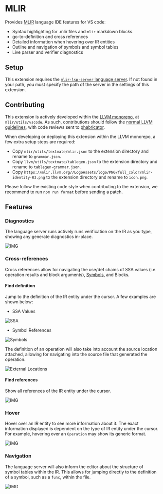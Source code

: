 # MLIR

Provides [MLIR](https://mlir.llvm.org/) language IDE features for VS code:

*   Syntax highlighting for .mlir files and `mlir` markdown blocks
*   go-to-definition and cross references
*   Detailed information when hovering over IR entities
*   Outline and navigation of symbols and symbol tables
*   Live parser and verifier diagnostics

## Setup

This extension requires the
[`mlir-lsp-server` language server](https://mlir.llvm.org/docs/Tools/MLIRLSP/).
If not found in your path, you must specify the path of the server in the
settings of this extension.

## Contributing

This extension is actively developed within the
[LLVM monorepo](https://github.com/llvm/llvm-project/tree/main/mlir/utils/vscode),
at `mlir/utils/vscode`. As such, contributions should follow the
[normal LLVM guidelines](https://llvm.org/docs/Contributing.html), with code
reviews sent to
[phabricator](https://llvm.org/docs/Contributing.html#how-to-submit-a-patch).

When developing or deploying this extension within the LLVM monorepo, a few
extra setup steps are required:

*   Copy `mlir/utils/textmate/mlir.json` to the extension directory and rename
    to `grammar.json`.
*   Copy `llvm/utils/textmate/tablegen.json` to the extension directory and rename
    to `tablegen-grammar.json`.
*   Copy
    `https://mlir.llvm.org//LogoAssets/logo/PNG/full_color/mlir-identity-03.png`
    to the extension directory and rename to `icon.png`.

Please follow the existing code style when contributing to the extension, we
recommend to run `npm run format` before sending a patch.

## Features

### Diagnostics

The language server runs actively runs verification on the IR as you type,
showing any generate diagnostics in-place.

![IMG](https://mlir.llvm.org/mlir-lsp-server/diagnostics.png)

### Cross-references

Cross references allow for navigating the use/def chains of SSA values (i.e.
operation results and block arguments), [Symbols](../SymbolsAndSymbolTables.md),
and Blocks.

#### Find definition

Jump to the definition of the IR entity under the cursor. A few examples are
shown below:

*   SSA Values

![SSA](https://mlir.llvm.org/mlir-lsp-server/goto_def_ssa.gif)

*   Symbol References

![Symbols](https://mlir.llvm.org/mlir-lsp-server/goto_def_symbol.gif)

The definition of an operation will also take into account the source location
attached, allowing for navigating into the source file that generated the
operation.

![External Locations](https://mlir.llvm.org/mlir-lsp-server/goto_def_external.gif)

#### Find references

Show all references of the IR entity under the cursor.

![IMG](https://mlir.llvm.org/mlir-lsp-server/find_references.gif)

### Hover

Hover over an IR entity to see more information about it. The exact information
displayed is dependent on the type of IR entity under the cursor. For example,
hovering over an `Operation` may show its generic format.

![IMG](https://mlir.llvm.org/mlir-lsp-server/hover.png)

### Navigation

The language server will also inform the editor about the structure of symbol
tables within the IR. This allows for jumping directly to the definition of a
symbol, such as a `func`, within the file.

![IMG](https://mlir.llvm.org/mlir-lsp-server/navigation.gif)

